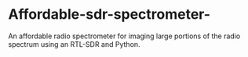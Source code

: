 # Affordable-sdr-spectrometer-
An affordable radio spectrometer for imaging large portions of the radio spectrum using an RTL-SDR and Python.
